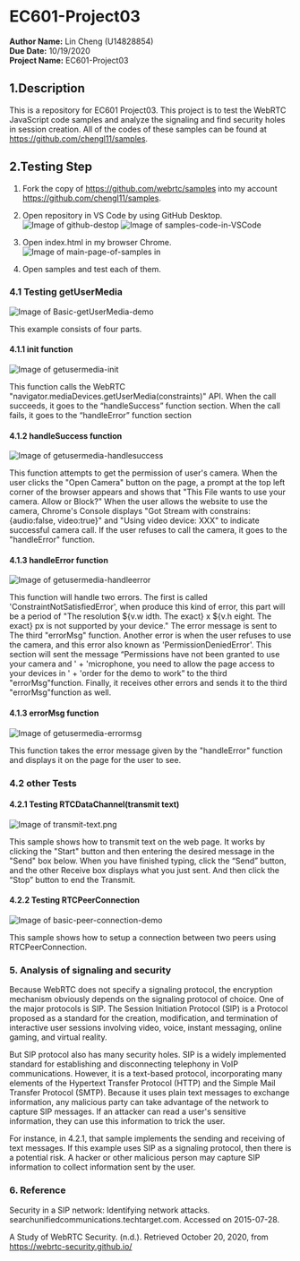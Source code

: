 # EC601-Project03
**Author Name:** Lin Cheng (U14828854)\
**Due Date:** 10/19/2020\
**Project Name:** EC601-Project03

## 1.Description

This is a repository for EC601 Project03. This project is to test the WebRTC JavaScript code samples and analyze the signaling and find security holes in session creation. All of the codes of these samples can be found at https://github.com/chengl11/samples.


## 2.Testing Step

1. Fork the copy of https://github.com/webrtc/samples into my account https://github.com/chengl11/samples.

2. Open repository in VS Code by using GitHub Desktop.
![Image of github-destop](https://github.com/chengl11/EC601-Project03/blob/main/images/github-destop.png)
![Image of samples-code-in-VSCode](https://github.com/chengl11/EC601-Project03/blob/main/images/samples-in-vscode.png)

3. Open index.html in my browser Chrome.
![Image of main-page-of-samples in](https://github.com/chengl11/EC601-Project03/blob/main/images/samples-in-vscode.png)

4. Open samples and test each of them.

### 4.1 Testing getUserMedia
![Image of Basic-getUserMedia-demo](https://github.com/chengl11/EC601-Project03/blob/main/images/Basic-getUserMedia-demo.png)

This example consists of four parts.

#### 4.1.1 init function
![Image of getusermedia-init](https://github.com/chengl11/EC601-Project03/blob/main/images/getusermedia-init.png)

This function calls the WebRTC "navigator.mediaDevices.getUserMedia(constraints)" API. When the call succeeds, it goes to the “handleSuccess” function section. When the call fails, it goes to the “handleError” function section

#### 4.1.2 handleSuccess function
![Image of getusermedia-handlesuccess](https://github.com/chengl11/EC601-Project03/blob/main/images/getusermedia-handlesuccess.png)

This function attempts to get the permission of user's camera. When the user clicks the "Open Camera" button on the page, a prompt at the top left corner of the browser appears and shows that "This File wants to use your camera. Allow or Block?" When the user allows the website to use the camera, Chrome's Console displays "Got Stream with constrains: {audio:false, video:true}" and "Using video device: XXX" to indicate successful camera call. If the user refuses to call the camera, it goes to the "handleError" function.

#### 4.1.3 handleError function
![Image of getusermedia-handleerror](https://github.com/chengl11/EC601-Project03/blob/main/images/getusermedia-handleerror.png)

This function will handle two errors. The first is called 'ConstraintNotSatisfiedError', when produce this kind of error, this part will be a period of "The resolution ${v.w idth. The exact} x ${v.h eight. The exact} px is not supported by your device." The error message is sent to The third "errorMsg" function. Another error is when the user refuses to use the camera, and this error also known as 'PermissionDeniedError'. This section will sent the message “Permissions have not been granted to use your camera and ' + 'microphone, you need to allow the page access to your devices in ' + 'order for the demo to work” to the third "errorMsg"function. Finally, it receives other errors and sends it to the third "errorMsg"function as well.

#### 4.1.3 errorMsg function
![Image of getusermedia-errormsg](https://github.com/chengl11/EC601-Project03/blob/main/images/getusermedia-errormsg.png)

This function takes the error message given by the "handleError" function and displays it on the page for the user to see.

### 4.2 other Tests

#### 4.2.1 Testing RTCDataChannel(transmit text)
![Image of transmit-text.png](https://github.com/chengl11/EC601-Project03/blob/main/images/transmit-text.png)

This sample shows how to transmit text on the web page. It works by clicking the "Start" button and then entering the desired message in the "Send" box below. When you have finished typing, click the “Send” button, and the other Receive box displays what you just sent. And then click the “Stop” button to end the Transmit.

#### 4.2.2 Testing RTCPeerConnection
![Image of basic-peer-connection-demo](https://github.com/chengl11/EC601-Project03/blob/main/images/basic-peer-connection-demo.png)

This sample shows how to setup a connection between two peers using RTCPeerConnection. 


### 5. Analysis of signaling and security

Because WebRTC does not specify a signaling protocol, the encryption mechanism obviously depends on the signaling protocol of choice. One of the major protocols is SIP. The Session Initiation Protocol (SIP) is a Protocol proposed as a standard for the creation, modification, and termination of interactive user sessions involving video, voice, instant messaging, online gaming, and virtual reality.

But SIP protocol also has many security holes. SIP is a widely implemented standard for establishing and disconnecting telephony in VoIP communications. However, it is a text-based protocol, incorporating many elements of the Hypertext Transfer Protocol (HTTP) and the Simple Mail Transfer Protocol (SMTP). Because it uses plain text messages to exchange information, any malicious party can take advantage of the network to capture SIP messages. If an attacker can read a user's sensitive information, they can use this information to trick the user.

For instance, in 4.2.1, that sample implements the sending and receiving of text messages. If this example uses SIP as a signaling protocol, then there is a potential risk. A hacker or other malicious person may capture SIP information to collect information sent by the user.


### 6. Reference

Security in a SIP network: Identifying network attacks.
searchunifiedcommunications.techtarget.com. Accessed on 2015-07-28.

A Study of WebRTC Security. (n.d.). Retrieved October 20, 2020, from https://webrtc-security.github.io/
